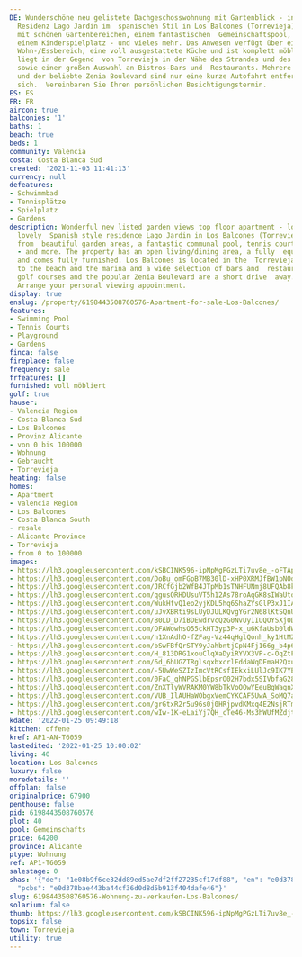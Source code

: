 ```yaml
---
DE: Wunderschöne neu gelistete Dachgeschosswohnung mit Gartenblick - in der schönen
  Residenz Lago Jardin im  spanischen Stil in Los Balcones (Torrevieja) gelegen -
  mit schönen Gartenbereichen, einem fantastischen  Gemeinschaftspool, einem Tennisplatz,
  einem Kinderspielplatz - und vieles mehr. Das Anwesen verfügt über einen  offenen
  Wohn-/Essbereich, eine voll ausgestattete Küche und ist komplett möbliert. Los Balcones
  liegt in der Gegend  von Torrevieja in der Nähe des Strandes und des Jachthafens
  sowie einer großen Auswahl an Bistros-Bars und  Restaurants. Mehrere Golfplätze
  und der beliebte Zenia Boulevard sind nur eine kurze Autofahrt entfernt. Es lohnt
  sich.  Vereinbaren Sie Ihren persönlichen Besichtigungstermin.
ES: ES
FR: FR
aircon: true
balconies: '1'
baths: 1
beach: true
beds: 1
community: Valencia
costa: Costa Blanca Sud
created: '2021-11-03 11:41:13'
currency: null
defeatures:
- Schwimmbad
- Tennisplätze
- Spielplatz
- Gardens
description: Wonderful new listed garden views top floor apartment - located in the
  lovely  Spanish style residence Lago Jardin in Los Balcones (Torrevieja) - benefits
  from  beautiful garden areas, a fantastic communal pool, tennis court, children´s  playground
  - and more. The property has an open living/dining area, a fully  equipped kitchen
  and comes fully furnished. Los Balcones is located in the  Torrevieja area close
  to the beach and the marina and a wide selection of bars and  restaurants. Several
  golf courses and the popular Zenia Boulevard are a short drive  away. Come and see.
  Arrange your personal viewing appointment.
display: true
enslug: /property/6198443508760576-Apartment-for-sale-Los-Balcones/
features:
- Swimming Pool
- Tennis Courts
- Playground
- Gardens
finca: false
fireplace: false
frequency: sale
frfeatures: []
furnished: voll möbliert
golf: true
hauser:
- Valencia Region
- Costa Blanca Sud
- Los Balcones
- Provinz Alicante
- von 0 bis 100000
- Wohnung
- Gebraucht
- Torrevieja
heating: false
homes:
- Apartment
- Valencia Region
- Los Balcones
- Costa Blanca South
- resale
- Alicante Province
- Torrevieja
- from 0 to 100000
images:
- https://lh3.googleusercontent.com/kSBCINK596-ipNpMgPGzLTi7uv8e_-oFTApYKYAdp7YKAR39DG52fC9owb7rJI-voO447KSAu6dIkkS0coNsyA_cx2ZzdmHmIA=w640-rj-e30-l100
- https://lh3.googleusercontent.com/DoBu_omFGpB7MB30lD-xHP0XRMJfBW1pNOdk0qp2Ormpq4zKmEJT3QmWyCOKcCUM_tSAa_OToWYqNPsr3_YzSzlRmsMiTyxGzJo=w640-rj-e30-l100
- https://lh3.googleusercontent.com/JRCfGjb2WfB4JTpMb1sTNHFUNmj8UFQAb8keXgSSr3gKFC30G-Ybr0LM5WJknpnQVbCl0BhY53keD4m8eqgekE6xiTv1OW2b=w640-rj-e30-l100
- https://lh3.googleusercontent.com/qgusQRHDUsuVT5h12As78roAqGK8sIWaUtoUk9TQ1otKipquFxb1SmUij4GTVo23SD_ABMXNOLFyog8P4_NKlil9dXrZwhUP3Q=w640-rj-e30-l100
- https://lh3.googleusercontent.com/WukHfvQ1eo2yjKDL5hq6ShaZYsGlP3xJ1IAZHGy4-EhNPAkf-5aDvmI4dqWy8dx8hjLC2bpCEM-PO2HMzLlskHr8NQNDYsPbvw=w640-rj-e30-l100
- https://lh3.googleusercontent.com/uJvXBRti9sLUyDJULKQvgYGr2N68lKtSQnUSkPnwdKqpBwHYh_E7jlcCQ-Z1dT8yUqdOUNqb6my_KjOoi0R4c7cCT4F1boOteWc=w640-rj-e30-l100
- https://lh3.googleusercontent.com/B0LD_D7iBDEwdrvcQzG0NvUy1IUQOYSXjODQQXf-o-m9t7_MeFSSWi8hC5kn3biPm_0kHPkFSCToFwdytxMync8i76_VV5hnVqY=w640-rj-e30-l100
- https://lh3.googleusercontent.com/OFAWowhsO55ckHT3yp3P-x_u6KfaUsb0ldW93hK7MzylsbEd_YL6zi4xv73gvIrs7MFlB_X2pcrctLDQSvsFtBfLlrGhsiOJLHs=w640-rj-e30-l100
- https://lh3.googleusercontent.com/n1XnAdhO-fZFag-Vz44qHglQonh_ky1HtMZgDeBsgoccuLdKyi25I7vqORmwW1RiHyVvEFuy2A6HN19usjDrLhDjHB3gRrKO=w640-rj-e30-l100
- https://lh3.googleusercontent.com/bSwFBfQrSTY9yJahbntjCpN4Fj166g_b4p6zRpLqPXJfwC-pVf3plUF-zWyMCj_dqBn3vo0ia73N4z79_CvLDYL8a2G3LSqBuA=w640-rj-e30-l100
- https://lh3.googleusercontent.com/H_813DRG1xouClqXaDyiRYVX3VP-c-OqZtFRnCOjA34X_xXAj3IoB47fDKq1-1cJK5ZE3VUyMO3oDUY7JmTmv2vkxcfUjPdJcA=w640-rj-e30-l100
- https://lh3.googleusercontent.com/6d_6hUGZTRglsqxbxcrlEddaWqDEmaH2QxuH1zz60RWwmU3jO_ng1Z4_f1B88cSbRsNfnK_8rGXFX2nH4KaILIq2lCAEo2Qgnfk=w640-rj-e30-l100
- https://lh3.googleusercontent.com/-5UwWeSZIzImcVtRCsfIEkxiLUlJc9IK7YEFoL6sgbH7nM7YMq-nptf_zMswobvd-X6stOaw51YBGYwaC9IbZsNeM1UZmYj3rhs=w640-rj-e30-l100
- https://lh3.googleusercontent.com/0FaC_qhNPGSlbEpsrO02H7bdx5SIVbfaG283t1xjhMCNAvgKkPfTDx6j-ussUy6MhReL7HjFaOnZZU4AY-FmUKiJCgZGRbTrQw=w640-rj-e30-l100
- https://lh3.googleusercontent.com/ZnXTlyWVRAKM0YW8bTkVoOOwYEeuBgWagnXa0EDSj8QMnbHicRvSTInCd-qo2kdENQe1JVS8s7hQ1r0Ck5DdxGDw4ucJS_Zbdw=w640-rj-e30-l100
- https://lh3.googleusercontent.com/VUB_IlAUHaWObgxVemCYKCAF5UwA_SoMQ7a-KcxZU8P6m0eLncm0IvIrIV2XJKl_Y_UiwFPTMsWueif6rclux9ABtWrISOBlZw=w640-rj-e30-l100
- https://lh3.googleusercontent.com/grGtxR2r5u96s0j0HRjpvdKMxq4E2NsjRTmtLwdiE-mYFEW5lYhzaDS7WMU8GfZ_rXB_PntNNB4ZhNb3X4C_5cP6J7rEbBchCA=w640-rj-e30-l100
- https://lh3.googleusercontent.com/wIw-1K-eLaiYj7QH_cTe46-Ms3hWUfMZdjtTtrDfJMRT-51_a753s3kdF1JGde4RHYyf0uZWYwtBfyBwD99x9j26cjP-Sb5z=w640-rj-e30-l100
kdate: '2022-01-25 09:49:18'
kitchen: offene
kref: AP1-AN-T6059
lastedited: '2022-01-25 10:00:02'
living: 40
location: Los Balcones
luxury: false
moredetails: ''
offplan: false
originalprice: 67900
penthouse: false
pid: 6198443508760576
plot: 40
pool: Gemeinschafts
price: 64200
province: Alicante
ptype: Wohnung
ref: AP1-T6059
salestage: 0
shas: '{"de": "1e08b9f6ce32dd89ed5ae7df2ff27235cf17df88", "en": "e0d378bae443ba44cf36d0d8d5b913f404dafe46",
  "pcbs": "e0d378bae443ba44cf36d0d8d5b913f404dafe46"}'
slug: 6198443508760576-Wohnung-zu-verkaufen-Los-Balcones/
solarium: false
thumb: https://lh3.googleusercontent.com/kSBCINK596-ipNpMgPGzLTi7uv8e_-oFTApYKYAdp7YKAR39DG52fC9owb7rJI-voO447KSAu6dIkkS0coNsyA_cx2ZzdmHmIA=w400-h240-n-rj-e30-l100
topsix: false
town: Torrevieja
utility: true
---
```

